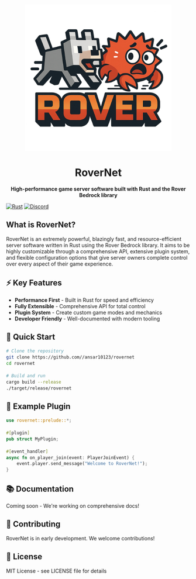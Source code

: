 <div align="center">
  <img src="rover-logo.png" alt="RoverNet Logo" width="400">
  
  # RoverNet
  
  **High-performance game server software built with Rust and the Rover Bedrock library**
  
</div>

[![Rust](https://img.shields.io/badge/Built%20with-Rust-orange?style=for-the-badge&logo=rust)](https://www.rust-lang.org/)
[![Discord](https://img.shields.io/badge/Discord-Join%20Us-7289da?style=for-the-badge&logo=discord)](https://discord.gg/rovernet)

## What is RoverNet?

RoverNet is an extremely powerful, blazingly fast, and resource-efficient server software written in Rust using the Rover Bedrock library. It aims to be highly customizable through a comprehensive API, extensive plugin system, and flexible configuration options that give server owners complete control over every aspect of their game experience.

## ⚡ Key Features

- **Performance First** - Built in Rust for speed and efficiency
- **Fully Extensible** - Comprehensive API for total control
- **Plugin System** - Create custom game modes and mechanics
- **Developer Friendly** - Well-documented with modern tooling

## 🚀 Quick Start

```bash
# Clone the repository
git clone https://github.com//ansar10123/rovernet
cd rovernet

# Build and run
cargo build --release
./target/release/rovernet
```

## 🔧 Example Plugin

```rust
use rovernet::prelude::*;

#[plugin]
pub struct MyPlugin;

#[event_handler]
async fn on_player_join(event: PlayerJoinEvent) {
    event.player.send_message("Welcome to RoverNet!");
}
```

## 📚 Documentation

Coming soon - We're working on comprehensive docs!

## 🤝 Contributing

RoverNet is in early development. We welcome contributions!

## 📄 License

MIT License - see LICENSE file for details
